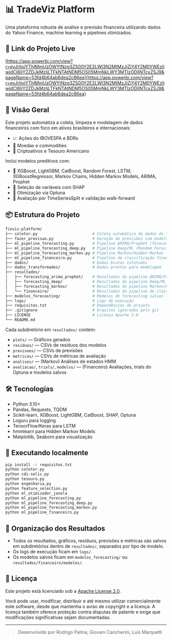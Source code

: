 # 📊 TradeViz Platform

Uma plataforma robusta de análise e previsão financeira utilizando dados do Yahoo Finance, machine learning e pipelines otimizados.

## 🔮 Link do Projeto Live

[https://app.powerbi.com/view?r=eyJrIjoiYThlMmUzOWYtNzg3ZS00Y2E2LWI3N2MtMzJjZjY4Y2M0YWEzIiwidCI6IjY2ZDJkMzljLTFkNTAtNDM5OS05MmNkLWY3MTIzODllNTcxZSJ9&pageName=53fd4b64ab6dea2c86ea](https://app.powerbi.com/view?r=eyJrIjoiYThlMmUzOWYtNzg3ZS00Y2E2LWI3N2MtMzJjZjY4Y2M0YWEzIiwidCI6IjY2ZDJkMzljLTFkNTAtNDM5OS05MmNkLWY3MTIzODllNTcxZSJ9&pageName=53fd4b64ab6dea2c86ea)

## 🚀 Visão Geral

Este projeto automatiza a coleta, limpeza e modelagem de dados financeiros com foco em ativos brasileiros e internacionais:

- 📈 Ações do IBOVESPA e BDRs
- 💱 Moedas e commodities
- 🔐 Criptoativos e Tesouro Americano

Inclui modelos preditivos com:

- 🧠 XGBoost, LightGBM, CatBoost, Random Forest, LSTM, XGBoostRegressor, Markov Chains, Hidden Markov Models, ARIMA, Prophet
- 🔎 Seleção de variáveis com SHAP
- 🧪 Otimização via Optuna
- 📅 Avaliação por TimeSeriesSplit e validação walk-forward

## 📦 Estrutura do Projeto

```bash
finviz-platform/
├── coletor.py                        # Coleta automática de dados do Yahoo Finance
├── fazer_previsao.py                 # Geração de previsões com modelos treinados
├── ml_pipeline_forecasting.py        # Pipeline ARIMA/Prophet (forecasting tradicional)
├── ml_pipeline_forecasting_deep.py   # Pipeline Deep/ML (Random Forest, XGBoost, LSTM)
├── ml_pipeline_forecasting_markov.py # Pipeline Markov/Hidden Markov
├── ml_pipeline_financeiro.py         # Pipeline de classificação financeira (ensemble)
├── dados/                            # Dados brutos coletados
├── dados_transformados/              # Dados prontos para modelagem
├── resultados/
│   ├── forecasting_arima_prophet/    # Resultados do pipeline ARIMA/Prophet
│   ├── forecasting_deep/             # Resultados do pipeline Deep/ML
│   ├── forecasting_markov/           # Resultados do pipeline Markov/HMM
│   └── financeiro/                   # Resultados do pipeline de classificação
├── modelos_forecasting/              # Modelos de forecasting salvos
├── logs/                             # Logs de execução
├── requisitos.txt                    # Dependências do projeto
├── .gitignore                        # Arquivos ignorados pelo git
├── LICENSE                           # Licença Apache 2.0
└── README.md
```

Cada subdiretório em `resultados/` contém:
- `plots/` — Gráficos gerados
- `residuos/` — CSVs de resíduos dos modelos
- `previsoes/` — CSVs de previsões
- `metricas/` — CSVs de métricas de avaliação
- `analises/` — (Markov) Análises de estados HMM
- `avaliacao/`, `trials/`, `modelos/` — (Financeiro) Avaliações, trials do Optuna e modelos salvos

## 🛠️ Tecnologias
- Python 3.10+
- Pandas, Requests, TQDM
- Scikit-learn, XGBoost, LightGBM, CatBoost, SHAP, Optuna
- Loguru para logging
- TensorFlow/Keras para LSTM
- hmmlearn para Hidden Markov Models
- Matplotlib, Seaborn para visualização

## 🧪 Executando localmente

```bash
pip install -r requisitos.txt
python coletor.py
python cdi-selic.py
python tesouro.py
python engenharia.py
python feature_selection.py
python ml_otimizador_janela
python ml_pipeline_forecasting.py
python ml_pipeline_forecasting_deep.py
python ml_pipeline_forecasting_markov.py
python ml_pipeline_financeiro.py
```

## 📂 Organização dos Resultados

- Todos os resultados, gráficos, resíduos, previsões e métricas são salvos em subdiretórios dentro de `resultados/`, separados por tipo de modelo.
- Os logs de execução ficam em `logs/`.
- Os modelos salvos ficam em `modelos_forecasting/` ou `resultados/financeiro/modelos/`.

## 📘 Licença

Este projeto está licenciado sob a [Apache License 2.0](LICENSE).

Você pode usar, modificar, distribuir e até mesmo utilizar comercialmente este software, desde que mantenha o aviso de copyright e a licença.
A licença também oferece proteção contra disputas de patente e exige que modificações significativas sejam documentadas.

---

> Desenvolvido por Rodrigo Palma, Giovani Cancherini, Luis Marquetti


